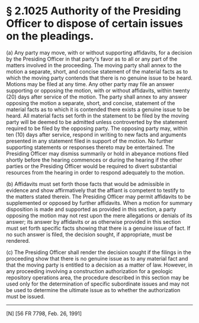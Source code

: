 # § 2.1025   Authority of the Presiding Officer to dispose of certain issues on the pleadings.

(a) Any party may move, with or without supporting affidavits, for a decision by the Presiding Officer in that party's favor as to all or any part of the matters involved in the proceeding. The moving party shall annex to the motion a separate, short, and concise statement of the material facts as to which the moving party contends that there is no genuine issue to be heard. Motions may be filed at any time. Any other party may file an answer supporting or opposing the motion, with or without affidavits, within twenty (20) days after service of the motion. The party shall annex to any answer opposing the motion a separate, short, and concise, statement of the material facts as to which it is contended there exists a genuine issue to be heard. All material facts set forth in the statement to be filed by the moving party will be deemed to be admitted unless controverted by the statement required to be filed by the opposing party. The opposing party may, within ten (10) days after service, respond in writing to new facts and arguments presented in any statement filed in support of the motion. No further supporting statements or responses thereto may be entertained. The Presiding Officer may dismiss summarily or hold in abeyance motions filed shortly before the hearing commences or during the hearing if the other parties or the Presiding Officer would be required to divert substantial resources from the hearing in order to respond adequately to the motion.


(b) Affidavits must set forth those facts that would be admissible in evidence and show affirmatively that the affiant is competent to testify to the matters stated therein. The Presiding Officer may permit affidavits to be supplemented or opposed by further affidavits. When a motion for summary disposition is made and supported as provided in this section, a party opposing the motion may not rest upon the mere allegations or denials of its answer; its answer by affidavits or as otherwise provided in this section must set forth specific facts showing that there is a genuine issue of fact. If no such answer is filed, the decision sought, if appropriate, must be rendered.


(c) The Presiding Officer shall render the decision sought if the filings in the proceeding show that there is no genuine issue as to any material fact and that the moving party is entitled to a decision as a matter of law. However, in any proceeding involving a construction authorization for a geologic repository operations area, the procedure described in this section may be used only for the determination of specific subordinate issues and may not be used to determine the ultimate issue as to whether the authorization must be issued.



---

[N] [56 FR 7798, Feb. 26, 1991]




